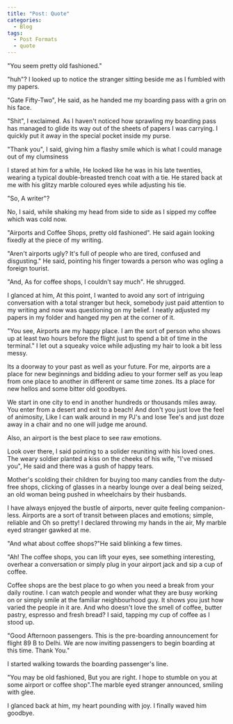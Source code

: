 ```yaml
---
title: "Post: Quote"
categories:
  - Blog
tags:
  - Post Formats
  - quote
---
```


"You seem pretty old fashioned."



 "huh"? I looked up to notice the stranger sitting beside me as I fumbled with my papers.



"Gate Fifty-Two", He said, as he handed me my boarding pass with a grin on his face.



"Shit", I exclaimed. As I haven't noticed how sprawling my boarding pass has managed to glide its way out of the sheets of papers I was carrying. I quickly put it away in the special pocket inside my purse.



"Thank you", I said, giving him a flashy smile which is what I could manage out of my clumsiness 



I stared at him for a while, He looked like he was in his late twenties, wearing a typical double-breasted trench coat with a tie. He stared back at me with his glitzy marble coloured eyes while adjusting his tie.



"So, A writer"?



No, I said, while shaking my head from side to side as I sipped my coffee which was cold now.



"Airports and Coffee Shops, pretty old fashioned". He said again looking fixedly at the piece of my writing.

"Aren't airports ugly? It's full of people who are tired, confused and disgusting." He said, pointing his finger towards a person who was ogling a foreign tourist.

"And, As for coffee shops, I couldn't say much". He shrugged.



I glanced at him, At this point, I wanted to avoid any sort of intriguing conversation with a total stranger but heck, somebody just paid attention to my writing and now was questioning on my belief. I neatly adjusted my papers in my folder and hanged my pen at the corner of it.



"You see, Airports are my happy place. I am the sort of person who shows up at least two hours before the flight just to spend a bit of time in the terminal." I let out a squeaky voice while adjusting my hair to look a bit less messy.



Its a doorway to your past as well as your future. For me, airports are a place for new beginnings and bidding adieu to your former self as you leap from one place to another in different or same time zones. Its a place for new hellos and some bitter old goodbyes.

We start in one city to end in another hundreds or thousands miles away. You enter from a desert and exit to a beach! And don't you just love the feel of animosity, Like I can walk around in my PJ's and lose Tee's and just doze away in a chair and no one will judge me around.

Also, an airport is the best place to see raw emotions.

Look over there, I said pointing to a solider reuniting with his loved ones. The weary soldier planted a kiss on the cheeks of his wife, "I've missed you", He said and there was a gush of happy tears.

Mother's scolding their children for buying too many candies from the duty-free shops, clicking of glasses in a nearby lounge over a deal being seized, an old woman being pushed in wheelchairs by their husbands. 

I have always enjoyed the bustle of airports, never quite feeling companion-less. Airports are a sort of transit between places and emotions; simple, reliable and Oh so pretty! I declared throwing my hands in the air, My marble eyed stranger gawked at me.



"And what about coffee shops?"He said blinking a few times.

"Ah! The coffee shops, you can lift your eyes, see something interesting, overhear a conversation or simply plug in your airport jack and sip a cup of coffee.

Coffee shops are the best place to go when you need a break from your daily routine. I can watch people and wonder what they are busy working on or simply smile at the familiar neighbourhood guy. It shows you just how varied the people in it are. And who doesn't love the smell of coffee, butter pastry, espresso and fresh bread? I said, tapping my cup of coffee as I stood up.



"Good Afternoon passengers. This is the pre-boarding announcement for flight 89 B to Delhi. We are now inviting passengers to begin boarding at this time. Thank You."



I started walking towards the boarding passenger's line.

"You may be old fashioned, But you are right. I hope to stumble on you at some airport or coffee shop".The marble eyed stranger announced, smiling with glee.



I glanced back at him, my heart pounding with joy. I finally waved him goodbye.
